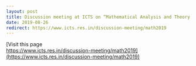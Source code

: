 ```yaml
---
layout: post
title: Discussion meeting at ICTS on “Mathematical Analysis and Theory of Homogenization (MATH-2019) during August 26 - september 06.
date: 2019-08-26
redirect: https://www.icts.res.in/discussion-meeting/math2019
---
```


[Visit this page <br>
https://www.icts.res.in/discussion-meeting/math2019](https://www.icts.res.in/discussion-meeting/math2019)
